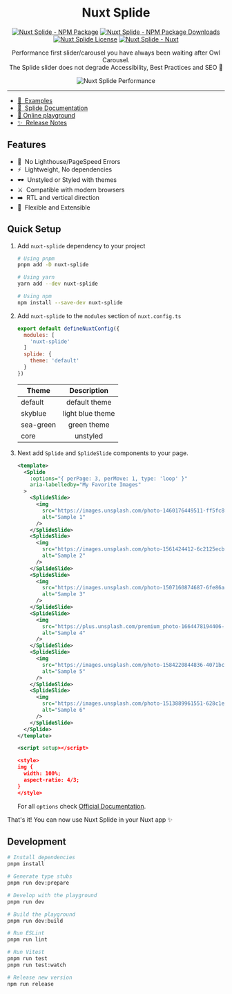 <h1 align="center">
Nuxt Splide
</h1>

<p align="center">
<a href="https://npmjs.com/package/nuxt-splide"><img src="https://img.shields.io/npm/v/nuxt-splide/latest.svg?style=flat&colorA=020420&colorB=00DC82" alt="Nuxt Splide - NPM Package" /></a>
<a href="https://npmjs.com/package/nuxt-splide"><img src="https://img.shields.io/npm/dm/nuxt-splide.svg?style=flat&colorA=020420&colorB=00DC82" alt="Nuxt Splide - NPM Package Downloads" /></a>
<a href="https://npmjs.com/package/nuxt-splide"><img src="https://img.shields.io/npm/l/nuxt-splide.svg?style=flat&colorA=020420&" alt="Nuxt Splide License" /></a>
<a href="https://nuxt.com"><img src="https://img.shields.io/badge/Nuxt-020420?logo=nuxt.js" alt="Nuxt Splide - Nuxt" /></a>
</p>

<p align="center">
Performance first slider/carousel you have always been waiting after Owl Carousel.<br/>
The Splide slider does not degrade Accessibility, Best Practices and SEO 🎉
</p>

<p align="center">
  <img src="https://github.com/Splidejs/splide/raw/master/images/lighthouse-mobile.png" alt="Nuxt Splide Performance" />
</p>

-----
- [🧪 &nbsp;Examples](https://splidejs.github.io/vue-splide/)
- [📖 &nbsp;Splide Documentation](https://splidejs.com/integration/vue-splide/)
- [🏀 Online playground](https://stackblitz.com/github/modbender/nuxt-splide?file=playground%2Fapp.vue)
- [✨ &nbsp;Release Notes](/CHANGELOG.md)
<!-- - [📖 &nbsp;Documentation](https://example.com) -->

## Features

- 🔆 &nbsp;No Lighthouse/PageSpeed Errors
- ⚡ &nbsp;Lightweight, No dependencies
- 🕶️ &nbsp;Unstyled or Styled with themes
- ⚔️ &nbsp;Compatible with modern browsers
- ➡️ &nbsp;RTL and vertical direction
- 🗼 &nbsp;Flexible and Extensible

## Quick Setup

1. Add `nuxt-splide` dependency to your project

    ```bash
    # Using pnpm
    pnpm add -D nuxt-splide

    # Using yarn
    yarn add --dev nuxt-splide

    # Using npm
    npm install --save-dev nuxt-splide
    ```

2. Add `nuxt-splide` to the `modules` section of `nuxt.config.ts`

    ```js
    export default defineNuxtConfig({
      modules: [
        'nuxt-splide'
      ]
      splide: {
        theme: 'default'
      }
    })
    ```
    | Theme     |   Description    |
    | --------- | :--------------: |
    | default   | default theme    |
    | skyblue   | light blue theme |
    | sea-green | green theme      |
    | core      | unstyled         |

3. Next add `Splide` and `SplideSlide` components to your page.

    ```xml
    <template>
      <Splide
        :options="{ perPage: 3, perMove: 1, type: 'loop' }"
        aria-labelledby="My Favorite Images"
      >
        <SplideSlide>
          <img
            src="https://images.unsplash.com/photo-1460176449511-ff5fc8e64c35?q=80&w=2074&auto=format&fit=crop&ixlib=rb-4.0.3&ixid=M3wxMjA3fDB8MHxwaG90by1wYWdlfHx8fGVufDB8fHx8fA%3D%3D"
            alt="Sample 1"
          />
        </SplideSlide>
        <SplideSlide>
          <img
            src="https://images.unsplash.com/photo-1561424412-6c2125ecb1cc?q=80&w=2070&auto=format&fit=crop&ixlib=rb-4.0.3&ixid=M3wxMjA3fDB8MHxwaG90by1wYWdlfHx8fGVufDB8fHx8fA%3D%3D"
            alt="Sample 2"
          />
        </SplideSlide>
        <SplideSlide>
          <img
            src="https://images.unsplash.com/photo-1507160874687-6fe86a78b22e?q=80&w=1959&auto=format&fit=crop&ixlib=rb-4.0.3&ixid=M3wxMjA3fDB8MHxwaG90by1wYWdlfHx8fGVufDB8fHx8fA%3D%3D"
            alt="Sample 3"
          />
        </SplideSlide>
        <SplideSlide>
          <img
            src="https://plus.unsplash.com/premium_photo-1664478194406-4a1f2915f685?q=80&w=2072&auto=format&fit=crop&ixlib=rb-4.0.3&ixid=M3wxMjA3fDB8MHxwaG90by1wYWdlfHx8fGVufDB8fHx8fA%3D%3D"
            alt="Sample 4"
          />
        </SplideSlide>
        <SplideSlide>
          <img
            src="https://images.unsplash.com/photo-1584220844836-4071bc6cc793?q=80&w=1928&auto=format&fit=crop&ixlib=rb-4.0.3&ixid=M3wxMjA3fDB8MHxwaG90by1wYWdlfHx8fGVufDB8fHx8fA%3D%3D"
            alt="Sample 5"
          />
        </SplideSlide>
        <SplideSlide>
          <img
            src="https://images.unsplash.com/photo-1513889961551-628c1e5e2ee9?q=80&w=2070&auto=format&fit=crop&ixlib=rb-4.0.3&ixid=M3wxMjA3fDB8MHxwaG90by1wYWdlfHx8fGVufDB8fHx8fA%3D%3D"
            alt="Sample 6"
          />
        </SplideSlide>
      </Splide>
    </template>

    <script setup></script>

    <style>
    img {
      width: 100%;
      aspect-ratio: 4/3;
    }
    </style>
    ```
    For all `options` check [Official Documentation](https://splidejs.com/guides/options/#options).

That's it! You can now use Nuxt Splide in your Nuxt app ✨

## Development

```bash
# Install dependencies
pnpm install

# Generate type stubs
pnpm run dev:prepare

# Develop with the playground
pnpm run dev

# Build the playground
pnpm run dev:build

# Run ESLint
pnpm run lint

# Run Vitest
pnpm run test
pnpm run test:watch

# Release new version
npm run release
```
